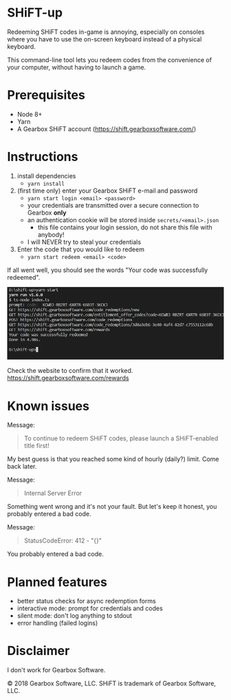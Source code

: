 # SHiFT-up
Redeeming SHiFT codes in-game is annoying, especially on consoles where you have to use the on-screen keyboard instead of a physical keyboard.

This command-line tool lets you redeem codes from the convenience of your computer, without having to launch a game.

# Prerequisites
- Node 8+
- Yarn 
- A Gearbox SHiFT account (https://shift.gearboxsoftware.com/)

# Instructions
1. install dependencies
    - `yarn install`
2. (first time only) enter your Gearbox SHiFT e-mail and password
    - `yarn start login <email> <password>`
    - your credentials are transmitted over a secure connection to Gearbox **only**
    - an authentication cookie will be stored inside `secrets/<email>.json`
       - this file contains your login session, do not share this file with anybody! 
    - I will NEVER try to steal your credentials
3. Enter the code that you would like to redeem
    - `yarn start redeem <email> <code>`

If all went well, you should see the words "Your code was successfully redeemed".

![Example](assets/output.png)

Check the website to confirm that it worked.  
https://shift.gearboxsoftware.com/rewards

# Known issues
Message:
 > To continue to redeem SHiFT codes, please launch a SHiFT-enabled title first!

My best guess is that you reached some kind of hourly (daily?) limit. Come back later.

Message:
> Internal Server Error

Something went wrong and it's not your fault. But let's keep it honest, you probably entered a bad code.

Message:
> StatusCodeError: 412 - "{}"

You probably entered a bad code.

# Planned features
- better status checks for async redemption forms
- interactive mode: prompt for credentials and codes
- silent mode: don't log anything to stdout
- error handling (failed logins)

# Disclaimer
I don't work for Gearbox Software.

© 2018 Gearbox Software, LLC. SHiFT is trademark of Gearbox Software, LLC.
